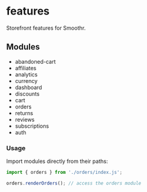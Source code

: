 # features

Storefront features for Smoothr.

## Modules

- abandoned-cart
- affiliates
- analytics
- currency
- dashboard
- discounts
- cart
- orders
- returns
- reviews
- subscriptions
- auth

### Usage

Import modules directly from their paths:

```javascript
import { orders } from './orders/index.js';

orders.renderOrders(); // access the orders module
```

